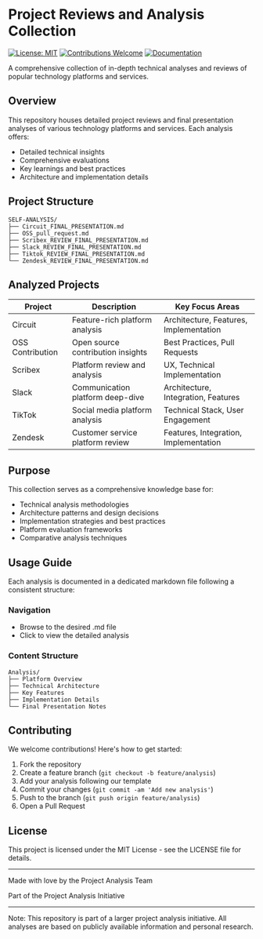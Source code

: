 # Project Reviews and Analysis Collection

[![License: MIT](https://img.shields.io/badge/License-MIT-yellow.svg)](https://opensource.org/licenses/MIT)
[![Contributions Welcome](https://img.shields.io/badge/contributions-welcome-brightgreen.svg?style=flat)](CONTRIBUTING.md)
[![Documentation](https://img.shields.io/badge/docs-up%20to%20date-green.svg)](README.md)

A comprehensive collection of in-depth technical analyses and reviews of popular technology platforms and services.

## Overview

This repository houses detailed project reviews and final presentation analyses of various technology platforms and services. Each analysis offers:

- Detailed technical insights
- Comprehensive evaluations
- Key learnings and best practices
- Architecture and implementation details

## Project Structure

```
SELF-ANALYSIS/
├── Circuit_FINAL_PRESENTATION.md
├── OSS_pull_request.md
├── Scribex_REVIEW_FINAL_PRESENTATION.md
├── Slack_REVIEW_FINAL_PRESENTATION.md
├── Tiktok_REVIEW_FINAL_PRESENTATION.md
└── Zendesk_REVIEW_FINAL_PRESENTATION.md
```

## Analyzed Projects

| Project | Description | Key Focus Areas |
|---------|-------------|----------------|
| Circuit | Feature-rich platform analysis | Architecture, Features, Implementation |
| OSS Contribution | Open source contribution insights | Best Practices, Pull Requests |
| Scribex | Platform review and analysis | UX, Technical Implementation |
| Slack | Communication platform deep-dive | Architecture, Integration, Features |
| TikTok | Social media platform analysis | Technical Stack, User Engagement |
| Zendesk | Customer service platform review | Features, Integration, Implementation |

## Purpose

This collection serves as a comprehensive knowledge base for:

- Technical analysis methodologies
- Architecture patterns and design decisions
- Implementation strategies and best practices
- Platform evaluation frameworks
- Comparative analysis techniques

## Usage Guide

Each analysis is documented in a dedicated markdown file following a consistent structure:

### Navigation
- Browse to the desired .md file
- Click to view the detailed analysis

### Content Structure
```
Analysis/
├── Platform Overview
├── Technical Architecture
├── Key Features
├── Implementation Details
└── Final Presentation Notes
```

## Contributing

We welcome contributions! Here's how to get started:

1. Fork the repository
2. Create a feature branch (`git checkout -b feature/analysis`)
3. Add your analysis following our template
4. Commit your changes (`git commit -am 'Add new analysis'`)
5. Push to the branch (`git push origin feature/analysis`)
6. Open a Pull Request

## License

This project is licensed under the MIT License - see the LICENSE file for details.

---

Made with love by the Project Analysis Team

Part of the Project Analysis Initiative

---

Note: This repository is part of a larger project analysis initiative. All analyses are based on publicly available information and personal research. 